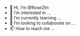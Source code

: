 - 👋 Hi, I’m @Rose2lin
- 👀 I’m interested in ...
- 🌱 I’m currently learning ...
- 💞️ I’m looking to collaborate on ...
- 📫 How to reach me ...

<!---
Rose2lin/Rose2lin is a ✨ special ✨ repository because its `README.md` (this file) appears on your GitHub profile.
You can click the Preview link to take a look at your changes.
--->
